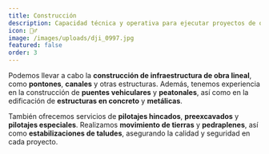 ```yaml
---
title: Construcción
description: Capacidad técnica y operativa para ejecutar proyectos de obra civil.
icon: 👷‍♂️
image: /images/uploads/dji_0997.jpg
featured: false
order: 3
---
```

Podemos llevar a cabo la **construcción de infraestructura de obra lineal**, como **pontones**, **canales** y otras estructuras. Además, tenemos experiencia en la construcción de **puentes vehiculares** y **peatonales**, así como en la edificación de **estructuras en concreto** y **metálicas**.

También ofrecemos servicios de **pilotajes hincados**, **preexcavados** y **pilotajes especiales**. Realizamos **movimiento de tierras** y **pedraplenes**, así como **estabilizaciones de taludes**, asegurando la calidad y seguridad en cada proyecto.
